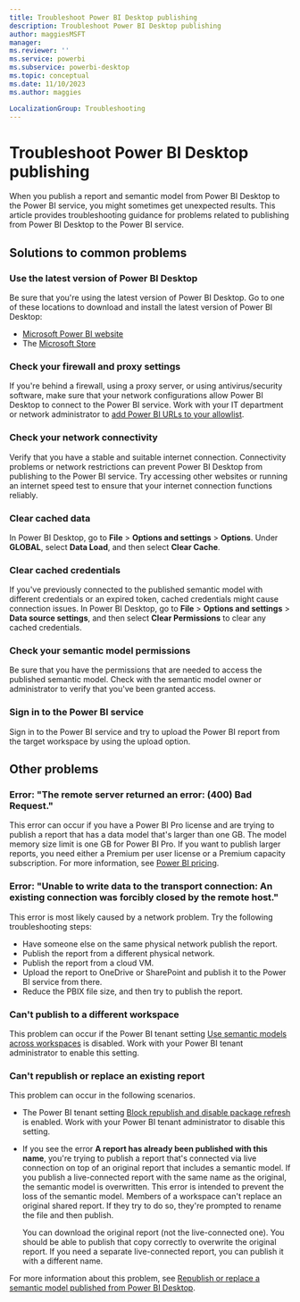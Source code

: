 ```yaml
---
title: Troubleshoot Power BI Desktop publishing
description: Troubleshoot Power BI Desktop publishing
author: maggiesMSFT
manager: 
ms.reviewer: ''
ms.service: powerbi
ms.subservice: powerbi-desktop
ms.topic: conceptual
ms.date: 11/10/2023
ms.author: maggies

LocalizationGroup: Troubleshooting
---
```


# Troubleshoot Power BI Desktop publishing

When you publish a report and semantic model from Power BI Desktop to the Power BI service, you might sometimes get unexpected results. This article provides troubleshooting guidance for problems related to publishing from Power BI Desktop to the Power BI service.

## Solutions to common problems

### Use the latest version of Power BI Desktop

Be sure that you're using the latest version of Power BI Desktop. Go to one of these locations to download and install the latest version of Power BI Desktop:

- [Microsoft Power BI website](https://powerbi.microsoft.com/downloads/)
- The [Microsoft Store](https://apps.microsoft.com/store/detail/power-bi-desktop/9NTXR16HNW1T)

### Check your firewall and proxy settings

If you're behind a firewall, using a proxy server, or using antivirus/security software, make sure that your network configurations allow Power BI Desktop to connect to the Power BI service. Work with your IT department or network administrator to [add Power BI URLs to your allowlist](../admin/power-bi-allow-list-urls.md). 

### Check your network connectivity

Verify that you have a stable and suitable internet connection. Connectivity problems or network restrictions can prevent Power BI Desktop from publishing to the Power BI service. Try accessing other websites or running an internet speed test to ensure that your internet connection functions reliably.

### Clear cached data

In Power BI Desktop, go to **File** > **Options and settings** > **Options**. Under **GLOBAL**, select **Data Load**, and then select **Clear Cache**.

### Clear cached credentials

If you've previously connected to the published semantic model with different credentials or an expired token, cached credentials might cause connection issues. In Power BI Desktop, go to **File** > **Options and settings** > **Data source settings**, and then select **Clear Permissions** to clear any cached credentials.

### Check your semantic model permissions

Be sure that you have the permissions that are needed to access the published semantic model. Check with the semantic model owner or administrator to verify that you've been granted access.

### Sign in to the Power BI service

Sign in to the Power BI service and try to upload the Power BI report from the target workspace by using the upload option.

## Other problems

### Error: "The remote server returned an error: (400) Bad Request."

This error can occur if you have a Power BI Pro license and are trying to publish a report that has a data model that's larger than one GB. The model memory size limit is one GB for Power BI Pro. If you want to publish larger reports, you need either a Premium per user license or a Premium capacity subscription. For more information, see [Power BI pricing](https://powerbi.microsoft.com/pricing/). 

### Error: "Unable to write data to the transport connection: An existing connection was forcibly closed by the remote host."

This error is most likely caused by a network problem. Try the following troubleshooting steps:

- Have someone else on the same physical network publish the report.
- Publish the report from a different physical network.
- Publish the report from a cloud VM.
- Upload the report to OneDrive or SharePoint and publish it to the Power BI service from there.
- Reduce the PBIX file size, and then try to publish the report.

### Can't publish to a different workspace

This problem can occur if the Power BI tenant setting [Use semantic models across workspaces](/fabric/admin/portal-workspace#use-semantic-models-across-workspaces) is disabled. Work with your Power BI tenant administrator to enable this setting.

### Can't republish or replace an existing report

This problem can occur in the following scenarios.

- The Power BI tenant setting [Block republish and disable package refresh](/fabric/admin/service-admin-portal-dataset-security#block-republish-and-disable-package-refresh) is enabled. Work with your Power BI tenant administrator to disable this setting.

- If you see the error **A report has already been published with this name**, you're trying to publish a report that's connected via live connection on top of an original report that includes a semantic model. If you publish a live-connected report with the same name as the original, the semantic model is overwritten. This error is intended to prevent the loss of the semantic model. Members of a workspace can't replace an original shared report. If they try to do so, they're prompted to rename the file and then publish.

   You can download the original report (not the live-connected one). You should be able to publish that copy correctly to overwrite the original report. If you need a separate live-connected report, you can publish it with a different name.

For more information about this problem, see [Republish or replace a semantic model published from Power BI Desktop](desktop-upload-desktop-files.md#republish-or-replace-a-semantic-model-published-from-power-bi-desktop).
